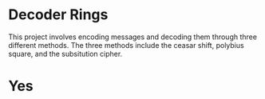 # Decoder Rings
This project involves encoding messages and decoding them through three different methods. The three methods include the ceasar shift, polybius square, and the subsitution cipher.

# Yes
